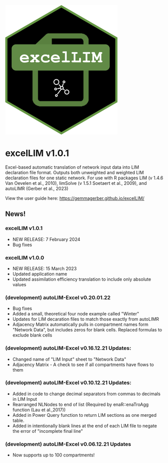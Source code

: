 ![logo](docs/images/excelLIMlogo.png)

# excelLIM v1.0.1

Excel-based automatic translation of network input data into LIM declaration file format. 
Outputs both unweighted and weighted LIM declaration files for one static network.
For use with R packages LIM (v 1.4.6 Van Oevelen et al., 2010), limSolve (v 1.5.1 Soetaert et al., 2009), and autoLIMR (Gerber et al., 2023)

View the user guide here: https://gemmagerber.github.io/excelLIM/

## News!

### excelLIM v1.0.1
- NEW RELEASE: 7 February 2024
- Bug fixes

### excelLIM v1.0.0
- NEW RELEASE: 15 March 2023
- Updated application name
- Updated assimilation efficiency translation to include only absolute values

### (development) autoLIM-Excel v0.20.01.22
- Bug fixes
- Added a small, theoretical four node example called "Winter"
- Updates for LIM decaration files to match those exactly from autoLIMR
- Adjacency Matrix automatically pulls in compartment names form "Network Data", but includes zeros for blank cells. Replaced formulas to exclude blank cells

### (development) autoLIM-Excel v0.16.12.21 Updates:
- Changed name of "LIM Input" sheet to "Network Data"
- Adjacency Matrix - A check to see if all compartments have flows to them 

### (development) autoLIM-Excel v0.10.12.21 Updates:
- Added in code to change decimal separators from commas to decimals in LIM Input
- Rearranged NLNodes to end of list (Required by enaR::enaTroAgg function (Lau et al.,2017))
- Added in Power Query function to return LIM sections as one merged table.
- Added in intentionally blank lines at the end of each LIM file to negate the error of "incomplete final line"

### (development) autoLIM-Excel v0.06.12.21 Updates
- Now supports up to 100 compartments!
